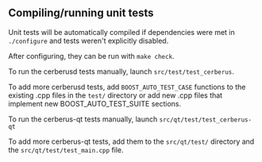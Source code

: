Compiling/running unit tests
------------------------------------

Unit tests will be automatically compiled if dependencies were met in `./configure`
and tests weren't explicitly disabled.

After configuring, they can be run with `make check`.

To run the cerberusd tests manually, launch `src/test/test_cerberus`.

To add more cerberusd tests, add `BOOST_AUTO_TEST_CASE` functions to the existing
.cpp files in the `test/` directory or add new .cpp files that
implement new BOOST_AUTO_TEST_SUITE sections.

To run the cerberus-qt tests manually, launch `src/qt/test/test_cerberus-qt`

To add more cerberus-qt tests, add them to the `src/qt/test/` directory and
the `src/qt/test/test_main.cpp` file.
